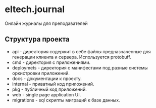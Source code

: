 # eltech.journal
Онлайн журналы для преподавателей

## Структура проекта
- api - директория содержит в себе файлы предназначенные для генерации клиента и сервера. Используется protobuff.
- cmd - директория с приложениями.
- deploymets - директория с манифестами под разные системы оркистровки приложений.
- docs - документации к проекту.
- internal - приватный код приложений.
- pkg - публичный код приложений.
- web - single page application UI.
- migrations - sql скрипты миграций к базе данных.